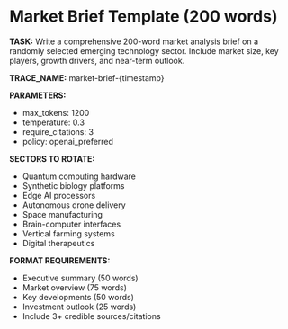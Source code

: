# Market Brief Template (200 words)

**TASK:** Write a comprehensive 200-word market analysis brief on a randomly selected emerging technology sector. Include market size, key players, growth drivers, and near-term outlook.

**TRACE_NAME:** market-brief-{timestamp}

**PARAMETERS:**
- max_tokens: 1200
- temperature: 0.3
- require_citations: 3
- policy: openai_preferred

**SECTORS TO ROTATE:**
- Quantum computing hardware
- Synthetic biology platforms
- Edge AI processors
- Autonomous drone delivery
- Space manufacturing
- Brain-computer interfaces
- Vertical farming systems
- Digital therapeutics

**FORMAT REQUIREMENTS:**
- Executive summary (50 words)
- Market overview (75 words)
- Key developments (50 words)
- Investment outlook (25 words)
- Include 3+ credible sources/citations
